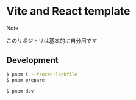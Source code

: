 # Vite and React template

> [!NOTE]
> このリポジトリは基本的に自分用です

## Development

```sh
$ pnpm i --frozen-lockfile
$ pnpm prepare
```

```sh
$ pnpm dev
```
